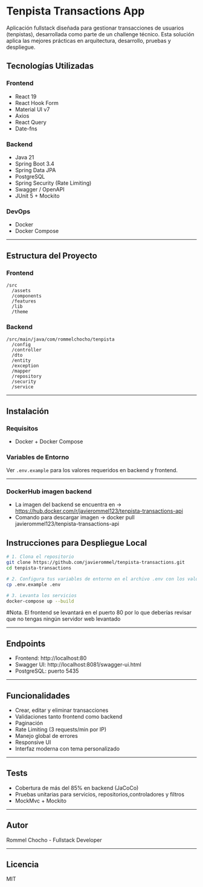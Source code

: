 # Tenpista Transactions App

Aplicación fullstack diseñada para gestionar transacciones de usuarios (tenpistas), desarrollada como parte de un challenge técnico. Esta solución aplica las mejores prácticas en arquitectura, desarrollo, pruebas y despliegue.

## Tecnologías Utilizadas

### Frontend
- React 19
- React Hook Form
- Material UI v7
- Axios
- React Query
- Date-fns

### Backend
- Java 21
- Spring Boot 3.4
- Spring Data JPA
- PostgreSQL
- Spring Security (Rate Limiting)
- Swagger / OpenAPI
- JUnit 5 + Mockito

### DevOps
- Docker
- Docker Compose

---

## Estructura del Proyecto

### Frontend

```
/src
  /assets
  /components
  /features
  /lib
  /theme
```

### Backend

```
/src/main/java/com/rommelchocho/tenpista
  /config
  /controller
  /dto
  /entity
  /exception
  /mapper
  /repository
  /security
  /service

```

---

## Instalación

### Requisitos

- Docker + Docker Compose

### Variables de Entorno

Ver `.env.example` para los valores requeridos en backend y frontend.

---

### DockerHub imagen backend
- La imagen del backend se encuentra en -> https://hub.docker.com/r/javierommel123/tenpista-transactions-api
- Comando para descargar imagen -> docker pull javierommel123/tenpista-transactions-api

## Instrucciones para Despliegue Local

```bash
# 1. Clona el repositorio
git clone https://github.com/javierommel/tenpista-transactions.git
cd tenpista-transactions

# 2. Configura tus variables de entorno en el archivo .env con los valores de tus configuraciones
cp .env.example .env

# 3. Levanta los servicios
docker-compose up --build
```

#Nota. El frontend se levantará en el puerto 80 por lo que deberías revisar que no tengas ningún servidor web levantado

---

## Endpoints

- Frontend: http://localhost:80
- Swagger UI: http://localhost:8081/swagger-ui.html
- PostgreSQL: puerto 5435

---

## Funcionalidades

- Crear, editar y eliminar transacciones
- Validaciones tanto frontend como backend
- Paginación
- Rate Limiting (3 requests/min por IP)
- Manejo global de errores
- Responsive UI
- Interfaz moderna con tema personalizado

---

## Tests

- Cobertura de más del 85% en backend (JaCoCo)
- Pruebas unitarias para servicios, repositorios,controladores y filtros
- MockMvc + Mockito

---

## Autor

Rommel Chocho - Fullstack Developer  

---

## Licencia

MIT
